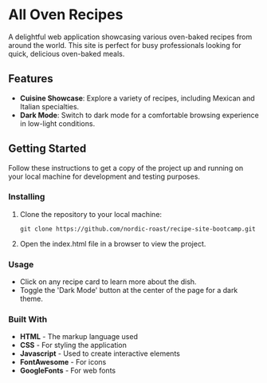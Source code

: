 # All Oven Recipes

A delightful web application showcasing various oven-baked recipes from around the world. This site is perfect for busy professionals looking for quick, delicious oven-baked meals.

## Features

- **Cuisine Showcase**: Explore a variety of recipes, including Mexican and Italian specialties. 
- **Dark Mode**: Switch to dark mode for a comfortable browsing experience in low-light conditions.

## Getting Started

Follow these instructions to get a copy of the project up and running on your local machine for development and testing purposes.

### Installing

1. Clone the repository to your local machine:
   ```shell
   git clone https://github.com/nordic-roast/recipe-site-bootcamp.git
   
2. Open the index.html file in a browser to view the project. 

### Usage
- Click on any recipe card to learn more about the dish.
- Toggle the 'Dark Mode' button at the center of the page for a dark theme.


### Built With
- **HTML** - The markup language used
- **CSS** - For styling the application
- **Javascript** - Used to create interactive elements
- **FontAwesome** - For icons
- **GoogleFonts** - For web fonts
